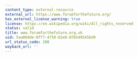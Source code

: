 ```yaml
---
content_type: external-resource
external_url: https://www.forumforthefuture.org/
has_external_license_warning: true
license: https://en.wikipedia.org/wiki/All_rights_reserved
status: valid
title: www.forumforthefuture.org.uk
uid: 5aa069de-0ff7-4750-b5e9-076549545bd9
url_status_code: 200
wayback_url: ''
---
```


